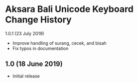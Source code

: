 Aksara Bali Unicode Keyboard Change History
=======================

1.0.1 (23 July 2019)

* Improve handling of surang, cecek, and bisah
* Fix typos in documentation

1.0 (18 June 2019)
------------------

* Initial release
